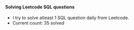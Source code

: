 #### Solving Leetcode SQL questions


- I try to solve atleast 1 SQL question daily from Leetcode.
- Current count: 35 solved
